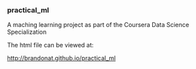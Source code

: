 ### practical_ml
A maching learning project as part of the Coursera Data Science Specialization

The html file can be viewed at:

http://brandonat.github.io/practical_ml
